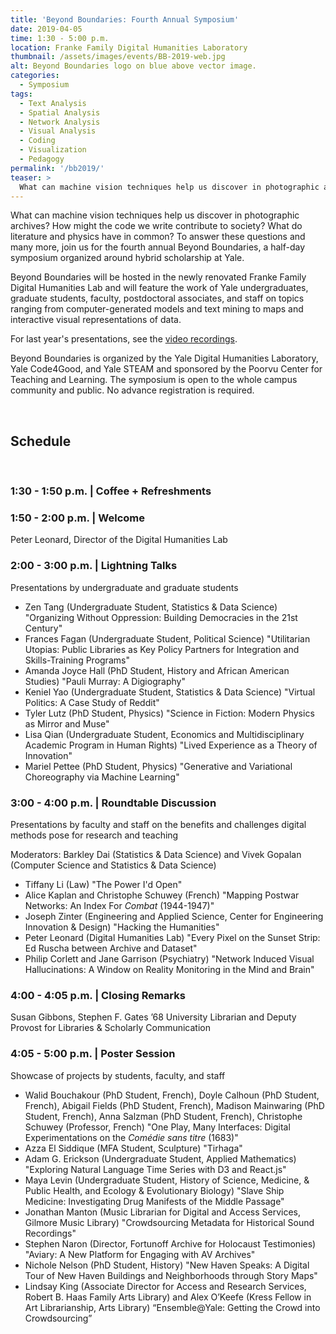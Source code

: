 ```yaml
---
title: 'Beyond Boundaries: Fourth Annual Symposium'
date: 2019-04-05
time: 1:30 - 5:00 p.m.
location: Franke Family Digital Humanities Laboratory
thumbnail: /assets/images/events/BB-2019-web.jpg
alt: Beyond Boundaries logo on blue above vector image.
categories:
  - Symposium
tags:
  - Text Analysis
  - Spatial Analysis
  - Network Analysis
  - Visual Analysis
  - Coding
  - Visualization
  - Pedagogy
permalink: '/bb2019/'
teaser: >
  What can machine vision techniques help us discover in photographic archives? How might the code we write contribute to society? What do literature and physics have in common? For these questions and many more, join us for the fourth annual Beyond Boundaries symposium, a half-day event organized around hybrid scholarship at Yale.
---
```

What can machine vision techniques help us discover in photographic archives? How might the code we write contribute to society? What do literature and physics have in common? To answer these questions and many more, join us for the fourth annual Beyond Boundaries, a half-day symposium organized around hybrid scholarship at Yale.

Beyond Boundaries will be hosted in the newly renovated Franke Family Digital Humanities Lab and will feature the work of Yale undergraduates, graduate students, faculty, postdoctoral associates, and staff on topics ranging from computer-generated
models and text mining to maps and interactive visual representations of data.

For last year's presentations, see the <a href='https://www.youtube.com/watch?v=IL3N4DAbcaA' target='_blank'>video recordings</a>.

Beyond Boundaries is organized by the Yale Digital Humanities Laboratory, Yale Code4Good, and Yale STEAM and sponsored by the Poorvu Center for Teaching and Learning. The symposium is open to the whole campus community and public. No advance registration is required.

<br />

## Schedule  
<br />

### 1:30 - 1:50 p.m. | Coffee + Refreshments

### 1:50 - 2:00 p.m. | Welcome
Peter Leonard, Director of the Digital Humanities Lab

### 2:00 - 3:00 p.m. | Lightning Talks
Presentations by undergraduate and graduate students
- Zen Tang (Undergraduate Student, Statistics & Data Science) "Organizing Without Oppression: Building Democracies in the 21st Century"
- Frances Fagan (Undergraduate Student, Political Science) "Utilitarian Utopias: Public Libraries as Key Policy Partners for Integration and Skills-Training Programs"
- Amanda Joyce Hall (PhD Student, History and African American Studies) "Pauli Murray: A Digiography"
- Keniel Yao (Undergraduate Student, Statistics & Data Science) "Virtual Politics: A Case Study of Reddit"
- Tyler Lutz (PhD Student, Physics) "Science in Fiction: Modern Physics as Mirror and Muse"
- Lisa Qian (Undergraduate Student, Economics and Multidisciplinary Academic Program in Human Rights) "Lived Experience as a Theory of Innovation"
- Mariel Pettee (PhD Student, Physics) "Generative and Variational Choreography via Machine Learning"

### 3:00 - 4:00 p.m. | Roundtable Discussion
Presentations by faculty and staff on the benefits and challenges digital methods pose for research and teaching  

Moderators: Barkley Dai (Statistics & Data Science) and Vivek Gopalan (Computer Science and Statistics & Data Science)
- Tiffany Li (Law) "The Power I'd Open"
- Alice Kaplan and Christophe Schuwey (French) "Mapping Postwar Networks: An Index For *Combat* (1944-1947)"
- Joseph Zinter (Engineering and Applied Science, Center for Engineering Innovation & Design) "Hacking the Humanities"
- Peter Leonard (Digital Humanities Lab) "Every Pixel on the Sunset Strip: Ed Ruscha between Archive and Dataset"
- Philip Corlett and Jane Garrison (Psychiatry) "Network Induced Visual Hallucinations: A Window on Reality Monitoring in the Mind and Brain"

### 4:00 - 4:05 p.m. | Closing Remarks
Susan Gibbons, Stephen F. Gates ’68 University Librarian and Deputy Provost for Libraries & Scholarly Communication

### 4:05 - 5:00 p.m. | Poster Session
Showcase of projects by students, faculty, and staff

- Walid Bouchakour (PhD Student, French), Doyle Calhoun (PhD Student, French), Abigail Fields (PhD Student, French), Madison Mainwaring (PhD Student, French), Anna Salzman (PhD Student, French), Christophe Schuwey (Professor, French) "One Play, Many Interfaces: Digital Experimentations on the *Comédie sans titre* (1683)"
- Azza El Siddique (MFA Student, Sculpture) "Tirhaga" 
- Adam G. Erickson (Undergraduate Student, Applied Mathematics) "Exploring Natural Language Time Series with D3 and React.js"
- Maya Levin (Undergraduate Student, History of Science, Medicine, & Public Health, and Ecology & Evolutionary Biology) "Slave Ship Medicine: Investigating Drug Manifests of the Middle Passage" 
- Jonathan Manton (Music Librarian for Digital and Access Services, Gilmore Music Library) "Crowdsourcing Metadata for Historical Sound Recordings"
- Stephen Naron (Director, Fortunoff Archive for Holocaust Testimonies) "Aviary: A New Platform for Engaging with AV Archives" 
- Nichole Nelson (PhD Student, History) "New Haven Speaks: A Digital Tour of New Haven Buildings and Neighborhoods through Story Maps"
- Lindsay King (Associate Director for Access and Research Services, Robert B. Haas Family Arts Library) and Alex O’Keefe (Kress Fellow in Art Librarianship, Arts Library) “Ensemble@Yale: Getting the Crowd into Crowdsourcing”
